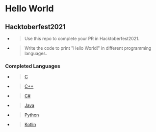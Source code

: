 # Hello World 
## Hacktoberfest2021

- > Use this repo to complete your PR in Hacktoberfest2021. 
- > Write the code to print "Hello World!" in different programming languages.
### Completed Languages
- > [C](https://github.com/afashani/Hello-World-Hacktoberfest2021-/blob/main/helloworld.c)
- > [C++](https://github.com/afashani/Hello-World-Hacktoberfest2021-/blob/main/helloworld.cpp)
- > [C#](https://github.com/afashani/Hello-World-Hacktoberfest2021-/blob/main/Hello.cs)
- > [Java](https://github.com/afashani/Hello-World-Hacktoberfest2021-/blob/main/HelloWorld.java)
- > [Python](https://github.com/afashani/Hello-World-Hacktoberfest2021-/blob/main/helloworld.py)
- > [Kotlin](https://github.com/afashani/Hello-World-Hacktoberfest2021-/blob/main/Hello.kt)
